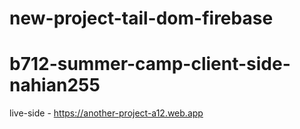 ﻿# new-project-tail-dom-firebase
# b712-summer-camp-client-side-nahian255

live-side - https://another-project-a12.web.app
